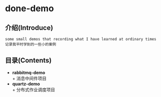 # done-demo  
## 介绍(Introduce)
    some small demos that recording what I have learned at ordinary times
    记录我平时学到的一些小的案例  
## 目录(Contents)
   * **rabbitmq-demo**  
    + 消息中间件项目
   * **quartz-demo**  
    + 分布式作业调度项目
  
